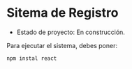 <h1>Sitema de Registro</h1>

- Estado de proyecto: En construcción.

Para ejecutar el sistema, debes poner:

```npm instal react```
